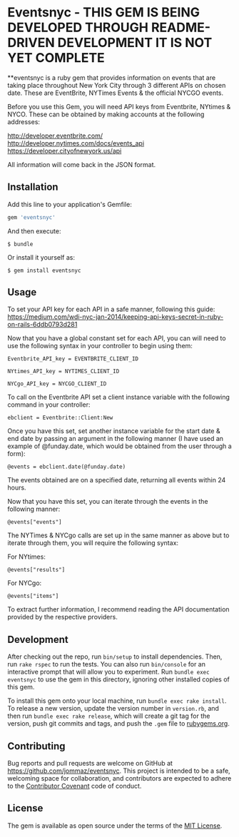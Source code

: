 # Eventsnyc - THIS GEM IS BEING DEVELOPED THROUGH README-DRIVEN DEVELOPMENT IT IS NOT YET COMPLETE

**eventsnyc is a ruby gem that provides information on events that are taking place throughout New York City through 3 different APIs on chosen date. These are EventBrite, NYTimes Events & the official NYCGO events.

Before you use this Gem, you will need API keys from Eventbrite, NYtimes & NYCO. These can be obtained by making accounts at the following addresses:

http://developer.eventbrite.com/
http://developer.nytimes.com/docs/events_api
https://developer.cityofnewyork.us/api

All information will come back in the JSON format.

## Installation

Add this line to your application's Gemfile:

```ruby
gem 'eventsnyc'
```

And then execute:

    $ bundle

Or install it yourself as:

    $ gem install eventsnyc

## Usage

To set your API key for each API in a safe manner, following this guide:
https://medium.com/wdi-nyc-jan-2014/keeping-api-keys-secret-in-ruby-on-rails-6ddb0793d281

Now that you have a global constant set for each API, you can will need to use the following syntax in your controller to begin using them:

```
Eventbrite_API_key = EVENTBRITE_CLIENT_ID
```

```
NYtimes_API_key = NYTIMES_CLIENT_ID
```

```
NYCgo_API_key = NYCGO_CLIENT_ID
```

To call on the Eventbrite API set a client instance variable with the following command in your controller:

```
ebclient = Eventbrite::Client:New
```

Once you have this set, set another instance variable for the start date & end date by passing an argument in the following manner (I have used an example of @funday.date, which would be obtained from the user through a form):

```
@events = ebclient.date(@funday.date)
```

The events obtained are on a specified date, returning all events within 24 hours.

Now that you have this set, you can iterate through the events in the following manner:

```
@events["events"]
```

The NYTimes & NYCgo calls are set up in the same manner as above but to iterate through them, you will require the following syntax:

For NYtimes:
```
@events["results"]
```

For NYCgo:
```
@events["items"]
```

To extract further information, I recommend reading the API documentation provided by the respective providers.


## Development

After checking out the repo, run `bin/setup` to install dependencies. Then, run `rake rspec` to run the tests. You can also run `bin/console` for an interactive prompt that will allow you to experiment. Run `bundle exec eventsnyc` to use the gem in this directory, ignoring other installed copies of this gem.

To install this gem onto your local machine, run `bundle exec rake install`. To release a new version, update the version number in `version.rb`, and then run `bundle exec rake release`, which will create a git tag for the version, push git commits and tags, and push the `.gem` file to [rubygems.org](https://rubygems.org).

## Contributing

Bug reports and pull requests are welcome on GitHub at https://github.com/jommaz/eventsnyc. This project is intended to be a safe, welcoming space for collaboration, and contributors are expected to adhere to the [Contributor Covenant](contributor-covenant.org) code of conduct.


## License

The gem is available as open source under the terms of the [MIT License](http://opensource.org/licenses/MIT).

